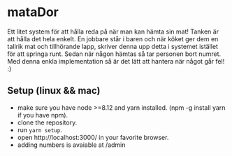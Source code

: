 # mataDor
Ett litet system för att hålla reda på när man kan hämta sin mat! Tanken är att hålla det hela enkelt. En jobbare står i baren och när köket ger dem en tallrik mat och tillhörande lapp, skriver denna upp detta i systemet istället för att springa runt. Sedan när någon hämtas så tar personen bort numret. Med denna enkla implementation så är det lätt att hantera när något går fel! :) 

## Setup (linux && mac)
- make sure you have node >=8.12 and yarn installed. (npm -g install yarn if you have npm).
- clone the repository.
- run `yarn setup`.
- open http://localhost:3000/ in your favorite browser.
- adding numbers is avaiable at /admin
